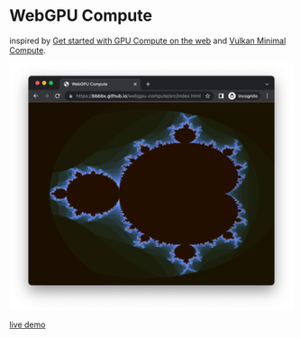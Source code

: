# WebGPU Compute

inspired by [Get started with GPU Compute on the web](https://web.dev/gpu-compute/) and [Vulkan Minimal Compute](https://github.com/Erkaman/vulkan_minimal_compute).

![./screenshot.png](./screenshot.png)

[live demo](https://bbbbx.github.io/webgpu-compute/src/index.html)
